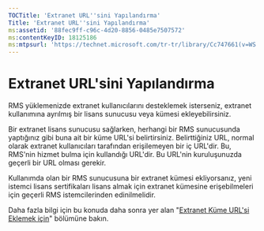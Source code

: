 ```yaml
---
TOCTitle: 'Extranet URL''sini Yapılandırma'
Title: 'Extranet URL''sini Yapılandırma'
ms:assetid: '88fec9ff-c96c-4d20-8856-0485e7507572'
ms:contentKeyID: 18125186
ms:mtpsurl: 'https://technet.microsoft.com/tr-tr/library/Cc747661(v=WS.10)'
---
```


Extranet URL'sini Yapılandırma
==============================

RMS yüklemenizde extranet kullanıcılarını desteklemek isterseniz, extranet kullanımına ayrılmış bir lisans sunucusu veya kümesi ekleyebilirsiniz.

Bir extranet lisans sunucusu sağlarken, herhangi bir RMS sunucusunda yaptığınız gibi buna ait bir küme URL'si belirtirsiniz. Belirttiğiniz URL, normal olarak extranet kullanıcıları tarafından erişilemeyen bir iç URL'dir. Bu, RMS'nin hizmet bulma için kullandığı URL'dir. Bu URL'nin kuruluşunuzda geçerli bir URL olması gerekir.

Kullanımda olan bir RMS sunucusuna bir extranet kümesi ekliyorsanız, yeni istemci lisans sertifikaları lisans almak için extranet kümesine erişebilmeleri için geçerli RMS istemcilerinden edinilmelidir.

Daha fazla bilgi için bu konuda daha sonra yer alan "[Extranet Küme URL'si Eklemek için](https://technet.microsoft.com/12c83186-ce9e-4100-bbd1-d87a885331c7)" bölümüne bakın.
